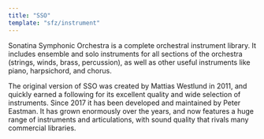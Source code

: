 ```yaml
---
title: "SSO"
template: "sfz/instrument"
---
```

Sonatina Symphonic Orchestra is a complete orchestral instrument library.  It
includes ensemble and solo instruments for all sections of the orchestra
(strings, winds, brass, percussion), as well as other useful instruments like
piano, harpsichord, and chorus.

The original version of SSO was created by Mattias Westlund in 2011,
and quickly earned a following for its excellent quality and wide selection of
instruments.  Since 2017 it has been developed and maintained by Peter Eastman.
It has grown enormously over the years, and now features a huge range of
instruments and articulations, with sound quality that rivals many commercial
libraries.
